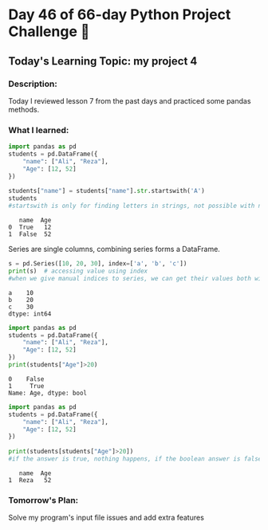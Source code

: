 # Day 46 of 66-day Python Project Challenge 📅
## Today's Learning Topic: my project 4

### Description:
Today I reviewed lesson 7 from the past days and practiced some pandas methods.

### What I learned:
```python
import pandas as pd
students = pd.DataFrame({
    "name": ["Ali", "Reza"],
    "Age": [12, 52]
})
  
students["name"] = students["name"].str.startswith('A')
students
#startswith is only for finding letters in strings, not possible with numerical values.
```
```
   name  Age
0  True   12
1  False  52
```
Series are single columns, combining series forms a DataFrame.
```python
s = pd.Series([10, 20, 30], index=['a', 'b', 'c'])
print(s)  # accessing value using index
#when we give manual indices to series, we can get their values both with the indices we gave and with their numerical indices
```
```
a    10
b    20
c    30
dtype: int64
```
```python
import pandas as pd
students = pd.DataFrame({
    "name": ["Ali", "Reza"],
    "Age": [12, 52]
})
print(students["Age"]>20)
```
```
0    False
1     True
Name: Age, dtype: bool
```
```python
import pandas as pd
students = pd.DataFrame({
    "name": ["Ali", "Reza"],
    "Age": [12, 52]
})
 
print(students[students["Age"]>20])
#if the answer is true, nothing happens, if the boolean answer is false that row gets deleted.
```
```
   name  Age
1  Reza   52
```

### Tomorrow's Plan:
Solve my program's input file issues and add extra features